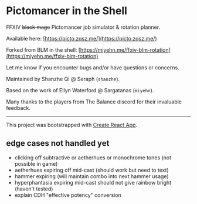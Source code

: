 # Pictomancer in the Shell

FFXIV ~~black mage~~ Pictomancer job simulator & rotation planner.

Available here: [https://picto.zqsz.me/](https://picto.zqsz.me/)

Forked from BLM in the shell: [https://miyehn.me/ffxiv-blm-rotation](https://miyehn.me/ffxiv-blm-rotation)

Let me know if you encounter bugs and/or have questions or concerns.

Maintained by Shanzhe Qi @ Seraph (`shanzhe`).

Based on the work of Ellyn Waterford @ Sargatanas (`miyehn`).

Many thanks to the players from The Balance discord for their invaluable feedback.

---

This project was bootstrapped with [Create React App](https://github.com/facebook/create-react-app).


## edge cases not handled yet
- clicking off subtractive or aetherhues or monochrome tones (not possible in game)
- aetherhues expiring off mid-cast (should work but need to text)
- hammer expiring (will maintain combo into next hammer usage)
- hyperphantasia expiring mid-cast should not give rainbow bright (haven't tested)
- explain CDH "effective potency" conversion
